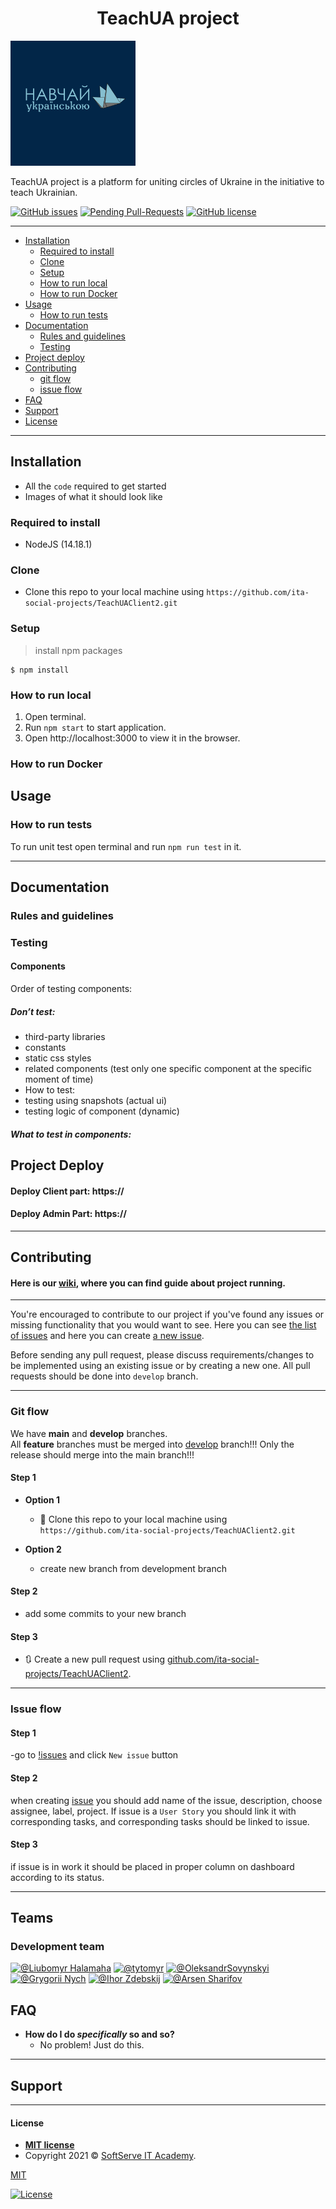 <h1 align="center">TeachUA project</h1>

<a href="https://softserve.academy/"><img src="https://github.com/ita-social-projects/TeachUA/blob/main/images/logo.png" title="SoftServe IT Academy" alt="SoftServe IT Academy"></a>


TeachUA project is a platform for uniting circles of Ukraine in the initiative to teach Ukrainian.

[![GitHub issues](https://img.shields.io/github/issues/ita-social-projects/TeachUAClient2)](https://github.com/ita-social-projects/TeachUAClient2/issues)
[![Pending Pull-Requests](https://img.shields.io/github/issues-pr/ita-social-projects/TeachUAClient2?style=flat-square)](https://github.com/ita-social-projects/TeachUAClient2/pulls)
[![GitHub license](https://img.shields.io/github/license/ita-social-projects/TeachUAClient2)](https://github.com/ita-social-projects/TeachUAClient2/blob/main/LICENSE)

---
- [Installation](#installation)
  - [Required to install](#Required-to-install)
  - [Clone](#Clone)
  - [Setup](#Setup)
  - [How to run local](#How-to-run-local)
  - [How to run Docker](#How-to-run-Docker)
- [Usage](#Usage)
  - [How to run tests](#How-to-run-tests)
- [Documentation](#Documentation)
  - [Rules and guidelines](#Rules-and-guidelines)
  - [Testing](#Testing)
- [Project deploy](#project-deploy)
- [Contributing](#contributing)
  - [git flow](#git-flow)
  - [issue flow](#git-flow)
- [FAQ](#faq)
- [Support](#support)
- [License](#license)

---

## Installation

- All the `code` required to get started
- Images of what it should look like

### Required to install

- NodeJS (14.18.1)

### Clone

- Clone this repo to your local machine using `https://github.com/ita-social-projects/TeachUAClient2.git`

### Setup

> install npm packages

```shell
$ npm install
```

### How to run local

1. Open terminal.
2. Run `npm start` to start application.
3. Open http://localhost:3000 to view it in the browser.



### How to run Docker

## Usage

### How to run tests

To run unit test open terminal and run `npm run test` in it.


---

## Documentation

### Rules and guidelines



### Testing

#### Components

Order of testing components:


##### Don’t test:

- third-party libraries
- constants
- static css styles
- related components (test only one specific component at the specific moment of time)
- How to test:
- testing using snapshots (actual ui)
- testing logic of component (dynamic)


##### What to test in components:





## Project Deploy

#### Deploy Сlient part: https://

#### Deploy Admin Part: https://

---

## Contributing

#### Here is our [wiki](https://), where you can find guide about project running.

---

You're encouraged to contribute to our project if you've found any issues or missing functionality that you would want to see. Here you can see [the list of issues](https://github.com/ita-social-projects/TeachUAClient2/issues) and here you can create [a new issue](https://github.com/ita-social-projects/TeachUAClient2/issues/new).

Before sending any pull request, please discuss requirements/changes to be implemented using an existing issue or by creating a new one. All pull requests should be done into `develop` branch.


---

### Git flow

We have **main** and **develop** branches.  
All **feature** branches must be merged into [develop](https://github.com/ita-social-projects/TeachUAClient2/tree/develop) branch!!!
Only the release should merge into the main branch!!!


#### Step 1

- **Option 1**

  - 👯 Clone this repo to your local machine using `https://github.com/ita-social-projects/TeachUAClient2.git`

- **Option 2**

  - create new branch from development branch

#### Step 2

- add some commits to your new branch

#### Step 3

- 🔃 Create a new pull request using <a href="https://github.com/ita-social-projects/TeachUAClient2/compare" target="_blank">github.com/ita-social-projects/TeachUAClient2</a>.

---

### Issue flow

#### Step 1

-go to [!issues](https://github.com/ita-social-projects/TeachUAClient2/issues) and click `New issue` button

#### Step 2

when creating [issue](https://github.com/ita-social-projects/TeachUAClient2/issues/new) you should add name of the issue, description, choose assignee, label, project. If issue is a `User Story` you should link it with corresponding tasks, and corresponding tasks should be linked to issue.

#### Step 3

if issue is in work it should be placed in proper column on dashboard according to its status.

---

## Teams

### Development team

[![@Liubomyr Halamaha](https://avatars.githubusercontent.com/u/3837059?s=100&v=4)](https://github.com/lhalam)
[![@tytomyr](https://avatars.githubusercontent.com/u/68427568?v=4?s=100&v=4)](https://github.com/tytomyr)
[![@OleksandrSovynskyi](https://avatars.githubusercontent.com/u/88284589?s=100&v=4)](https://github.com/OleksandrSovynskyi)
[![@Grygorii Nych](https://avatars.githubusercontent.com/u/32013116?s=100&v=4)](https://github.com/grishanych)
[![@Ihor Zdebskij](https://avatars.githubusercontent.com/u/14858397?s=100&v=4)](https://github.com/Ihorzd)
[![@Arsen Sharifov](https://avatars.githubusercontent.com/u/35139107?s=100&v=4)](https://github.com/Sel1nd)

## FAQ

- **How do I do _specifically_ so and so?**
  - No problem! Just do this.

---

## Support

---

#### License

- **[MIT license](http://opensource.org/licenses/mit-license.php)**
- Copyright 2021 © <a href="https://softserve.academy/" target="_blank"> SoftServe IT Academy</a>.

[MIT](https://choosealicense.com/licenses/mit/)

[![License](http://img.shields.io/:license-mit-blue.svg?style=flat-square)](http://badges.mit-license.org)


